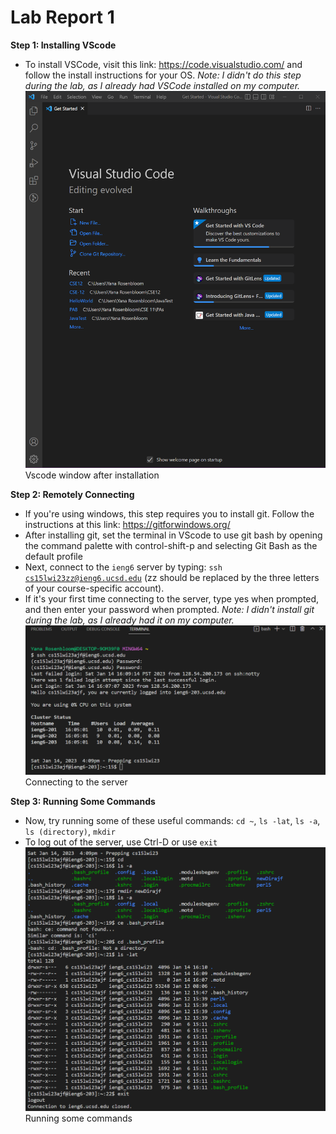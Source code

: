 # Lab Report 1
**Step 1: Installing VScode**
* To install VSCode, visit this link: https://code.visualstudio.com/ and follow the install instructions for your OS.
*Note: I didn't do this step during the lab, as I already had VSCode installed on my computer.*
![Image](https://github.com/maxr0964/cse15l-lab-reports/blob/8ce0f13db117c942d288430a8fd41efd2cf37cda/Vscode%20after%20install.png?raw=true)
Vscode window after installation

**Step 2: Remotely Connecting**
* If you're using windows, this step requires you to install git. Follow the instructions at this link: https://gitforwindows.org/
* After installing git, set the terminal in VScode to use git bash by opening the command palette with control-shift-p and selecting Git Bash as the default profile
* Next, connect to the <code>ieng6</code> server by typing: <code>ssh cs15lwi23zz@ieng6.ucsd.edu</code> (zz should be replaced by the three letters of your course-specific account).
* If it's your first time connecting to the server, type yes when prompted, and then enter your password when prompted.
*Note: I didn't install git during the lab, as I already had it on my computer.*
![Image](https://github.com/maxr0964/cse15l-lab-reports/blob/8ce0f13db117c942d288430a8fd41efd2cf37cda/connected%20with%20login.png?raw=true)
Connecting to the server

**Step 3: Running Some Commands**
* Now, try running some of these useful commands: <code>cd ~</code>, <code>ls -lat</code>, <code>ls -a</code>, <code>ls (directory)</code>, <code>mkdir</code>
* To log out of the server, use Ctrl-D or use <code>exit</code>
![Image](https://github.com/maxr0964/cse15l-lab-reports/blob/8ce0f13db117c942d288430a8fd41efd2cf37cda/ran%20some%20commands.png?raw=true)
Running some commands



